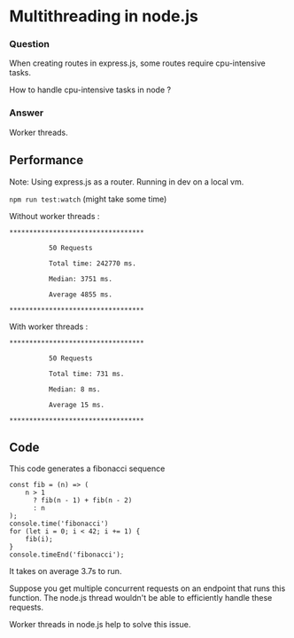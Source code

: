 # Multithreading in node.js

### Question

When creating routes in express.js, some routes require cpu-intensive tasks.

How to handle cpu-intensive tasks in node ?

### Answer

Worker threads.

## Performance

Note: Using express.js as a router. Running in dev on a local vm.

`npm run test:watch` (might take some time)

Without worker threads : 
```
**********************************
    
          50 Requests
    
          Total time: 242770 ms.
    
          Median: 3751 ms.
    
          Average 4855 ms.
    
**********************************

```
With worker threads :
```
**********************************
    
          50 Requests
    
          Total time: 731 ms.
    
          Median: 8 ms.
    
          Average 15 ms.
    
**********************************
```
## Code

This code generates a fibonacci sequence

```
const fib = (n) => (
    n > 1
      ? fib(n - 1) + fib(n - 2)
      : n
);
console.time('fibonacci')
for (let i = 0; i < 42; i += 1) {
    fib(i);
}
console.timeEnd('fibonacci');
```

It takes on average 3.7s to run.

Suppose you get multiple concurrent requests on an endpoint that runs this function.
The node.js thread wouldn't be able to efficiently handle these requests.


Worker threads in node.js help to solve this issue.
